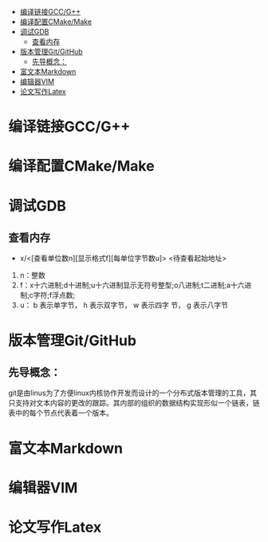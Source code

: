
<!-- vim-markdown-toc GFM -->

+ [编译链接GCC/G++](#编译链接gccg)
+ [编译配置CMake/Make](#编译配置cmakemake)
+ [调试GDB](#调试gdb)
    * [查看内存](#查看内存)
+ [版本管理Git/GitHub](#版本管理gitgithub)
    * [先导概念：](#先导概念)
+ [富文本Markdown](#富文本markdown)
+ [编辑器VIM](#编辑器vim)
+ [论文写作Latex](#论文写作latex)

<!-- vim-markdown-toc -->
# 编译链接GCC/G++
# 编译配置CMake/Make
# 调试GDB

## 查看内存

+ x/<\[查看单位数n\]\[显示格式f\]\[每单位字节数u\]> <待查看起始地址>

1. n：整数
2. f：x十六进制;d十进制;u十六进制显示无符号整型;o八进制;t二进制;a十六进制;c字符;f浮点数;
3. u： b 表示单字节， h 表示双字节， w 表示四字 节， g 表示八字节

# 版本管理Git/GitHub
## 先导概念：
git是由linus为了方便linux内核协作开发而设计的一个分布式版本管理的工具，其只支持对文本内容的更改的跟踪。其内部的组织的数据结构实现形似一个链表，链表中的每个节点代表着一个版本。
# 富文本Markdown
# 编辑器VIM
# 论文写作Latex
